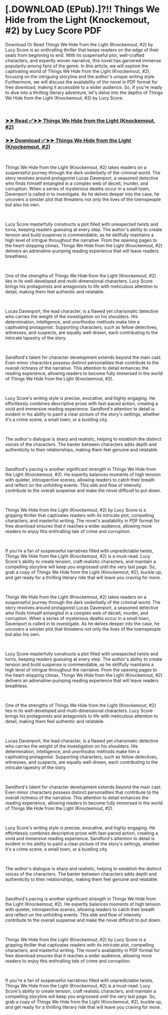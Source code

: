 # [.DOWNLOAD (EPub).]?!! Things We Hide from the Light (Knockemout, #2) by Lucy Score PDF

<p>Download Or Read Things We Hide from the Light (Knockemout, #2) by Lucy Score is an enthralling thriller that keeps readers on the edge of their seats from beginning to end. With its suspenseful plot, well-crafted characters, and expertly woven narrative, this novel has garnered immense popularity among fans of the genre. In this article, we will explore the captivating world of Things We Hide from the Light (Knockemout, #2), focusing on the intriguing storyline and the author's unique writing style. Furthermore, we will discuss the availability of the novel in PDF format for free download, making it accessible to a wider audience. So, if you're ready to dive into a thrilling literary adventure, let's delve into the depths of Things We Hide from the Light (Knockemout, #2) by Lucy Score.</p>
<p>&nbsp;</p>

### [➤➤ Read ✅➤➤ Things We Hide from the Light (Knockemout, #2)](https://pdfworldcenter.com/?book=62022434)

### [➤➤ Download ✅➤➤ Things We Hide from the Light (Knockemout, #2)](https://pdfworldcenter.com/?book=62022434)

<p>&nbsp;</p>
<p>Things We Hide from the Light (Knockemout, #2) takes readers on a suspenseful journey through the dark underbelly of the criminal world. The story revolves around protagonist Lucas Davenport, a seasoned detective who finds himself entangled in a complex web of deceit, murder, and corruption. When a series of mysterious deaths occur in a small town, Davenport is called in to investigate. As he delves deeper into the case, he uncovers a sinister plot that threatens not only the lives of the townspeople but also his own.</p>
<p>&nbsp;</p>
<p>Lucy Score masterfully constructs a plot filled with unexpected twists and turns, keeping readers guessing at every step. The author's ability to create tension and build suspense is commendable, as he skillfully maintains a high level of intrigue throughout the narrative. From the opening pages to the heart-stopping climax, Things We Hide from the Light (Knockemout, #2) delivers an adrenaline-pumping reading experience that will leave readers breathless.</p>
<p>&nbsp;</p>
<p>One of the strengths of Things We Hide from the Light (Knockemout, #2) lies in its well-developed and multi-dimensional characters. Lucy Score brings his protagonists and antagonists to life with meticulous attention to detail, making them feel authentic and relatable.</p>
<p>&nbsp;</p>
<p>Lucas Davenport, the lead character, is a flawed yet charismatic detective who carries the weight of the investigation on his shoulders. His determination, intelligence, and unorthodox methods make him a captivating protagonist. Supporting characters, such as fellow detectives, witnesses, and suspects, are equally well-drawn, each contributing to the intricate tapestry of the story.</p>
<p>&nbsp;</p>
<p>Sandford's talent for character development extends beyond the main cast. Even minor characters possess distinct personalities that contribute to the overall richness of the narrative. This attention to detail enhances the reading experience, allowing readers to become fully immersed in the world of Things We Hide from the Light (Knockemout, #2).</p>
<p>&nbsp;</p>
<p>Lucy Score's writing style is precise, evocative, and highly engaging. He effortlessly combines descriptive prose with fast-paced action, creating a vivid and immersive reading experience. Sandford's attention to detail is evident in his ability to paint a clear picture of the story's settings, whether it's a crime scene, a small town, or a bustling city.</p>
<p>&nbsp;</p>
<p>The author's dialogue is sharp and realistic, helping to establish the distinct voices of the characters. The banter between characters adds depth and authenticity to their relationships, making them feel genuine and relatable.</p>
<p>&nbsp;</p>
<p>Sandford's pacing is another significant strength in Things We Hide from the Light (Knockemout, #2). He expertly balances moments of high tension with quieter, introspective scenes, allowing readers to catch their breath and reflect on the unfolding events. This ebb and flow of intensity contribute to the overall suspense and make the novel difficult to put down.</p>
<p>&nbsp;</p>
<p>Things We Hide from the Light (Knockemout, #2) by Lucy Score is a gripping thriller that captivates readers with its intricate plot, compelling characters, and masterful writing. The novel's availability in PDF format for free download ensures that it reaches a wider audience, allowing more readers to enjoy this enthralling tale of crime and corruption.</p>
<p>&nbsp;</p>
<p>If you're a fan of suspenseful narratives filled with unpredictable twists, Things We Hide from the Light (Knockemout, #2) is a must-read. Lucy Score's ability to create tension, craft realistic characters, and maintain a compelling storyline will keep you engrossed until the very last page. So, grab a copy of Things We Hide from the Light (Knockemout, #2), buckle up, and get ready for a thrilling literary ride that will leave you craving for more.</p>
<p>&nbsp;</p>
<p>Things We Hide from the Light (Knockemout, #2) takes readers on a suspenseful journey through the dark underbelly of the criminal world. The story revolves around protagonist Lucas Davenport, a seasoned detective who finds himself entangled in a complex web of deceit, murder, and corruption. When a series of mysterious deaths occur in a small town, Davenport is called in to investigate. As he delves deeper into the case, he uncovers a sinister plot that threatens not only the lives of the townspeople but also his own.</p>
<p>&nbsp;</p>
<p>Lucy Score masterfully constructs a plot filled with unexpected twists and turns, keeping readers guessing at every step. The author's ability to create tension and build suspense is commendable, as he skillfully maintains a high level of intrigue throughout the narrative. From the opening pages to the heart-stopping climax, Things We Hide from the Light (Knockemout, #2) delivers an adrenaline-pumping reading experience that will leave readers breathless.</p>
<p>&nbsp;</p>
<p>One of the strengths of Things We Hide from the Light (Knockemout, #2) lies in its well-developed and multi-dimensional characters. Lucy Score brings his protagonists and antagonists to life with meticulous attention to detail, making them feel authentic and relatable.</p>
<p>&nbsp;</p>
<p>Lucas Davenport, the lead character, is a flawed yet charismatic detective who carries the weight of the investigation on his shoulders. His determination, intelligence, and unorthodox methods make him a captivating protagonist. Supporting characters, such as fellow detectives, witnesses, and suspects, are equally well-drawn, each contributing to the intricate tapestry of the story.</p>
<p>&nbsp;</p>
<p>Sandford's talent for character development extends beyond the main cast. Even minor characters possess distinct personalities that contribute to the overall richness of the narrative. This attention to detail enhances the reading experience, allowing readers to become fully immersed in the world of Things We Hide from the Light (Knockemout, #2).</p>
<p>&nbsp;</p>
<p>Lucy Score's writing style is precise, evocative, and highly engaging. He effortlessly combines descriptive prose with fast-paced action, creating a vivid and immersive reading experience. Sandford's attention to detail is evident in his ability to paint a clear picture of the story's settings, whether it's a crime scene, a small town, or a bustling city.</p>
<p>&nbsp;</p>
<p>The author's dialogue is sharp and realistic, helping to establish the distinct voices of the characters. The banter between characters adds depth and authenticity to their relationships, making them feel genuine and relatable.</p>
<p>&nbsp;</p>
<p>Sandford's pacing is another significant strength in Things We Hide from the Light (Knockemout, #2). He expertly balances moments of high tension with quieter, introspective scenes, allowing readers to catch their breath and reflect on the unfolding events. This ebb and flow of intensity contribute to the overall suspense and make the novel difficult to put down.</p>
<p>&nbsp;</p>
<p>Things We Hide from the Light (Knockemout, #2) by Lucy Score is a gripping thriller that captivates readers with its intricate plot, compelling characters, and masterful writing. The novel's availability in PDF format for free download ensures that it reaches a wider audience, allowing more readers to enjoy this enthralling tale of crime and corruption.</p>
<p>&nbsp;</p>
<p>If you're a fan of suspenseful narratives filled with unpredictable twists, Things We Hide from the Light (Knockemout, #2) is a must-read. Lucy Score's ability to create tension, craft realistic characters, and maintain a compelling storyline will keep you engrossed until the very last page. So, grab a copy of Things We Hide from the Light (Knockemout, #2), buckle up, and get ready for a thrilling literary ride that will leave you craving for more.</p>
<p>&nbsp;</p>
